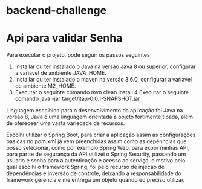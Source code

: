 # backend-challenge
# Api para validar Senha

Para executar o projeto, pode seguir os passos seguintes

1. Installar ou ter instalado o Java na versão Java 8 ou superior, configurar a variavel de ambiente JAVA_HOME.
2. Installar ou ter instalado o maven na versão 3.6.0, configurar a variavel de ambiente M2_HOME.
3. Executar o seguinte comando mvn clean install
4  Executar o seguinte comando java -jar target/itau-0.0.1-SNAPSHOT.jar

Linguagem escolhida para o desenvolvimento da aplicação foi Java na versão 8, Java é uma linguagem orientada a objeto fortimente tipada, além de ofereceer uma vasta variedade de recursos.

Escolhi utilizar o Spring Boot, para criar a aplicação assim as configurações basicas no pom.xml já vem preenchidas assim como as depênncias que posso selecionar, como por exemplo Spring Web, para expor minhas API, para partte de segurança da API utilizei o Spring Security, passando um usuario e senha para a autenticação e acesso ao serviço, o motivo pelo qual escolhi o framework Spring, foi pelo recurso de injeção de dependências e inversão de controle, deixando a responsabilidade do framework gerencia e me entrega um objeto quando eu preciso utilizar.

